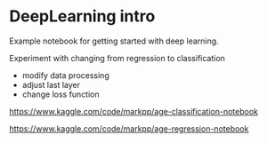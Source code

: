 # DeepLearning intro

Example notebook for getting started with deep learning. 

Experiment with changing from regression to classification
- modify data processing
- adjust last layer
- change loss function

https://www.kaggle.com/code/markpp/age-classification-notebook

https://www.kaggle.com/code/markpp/age-regression-notebook
